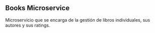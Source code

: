 ## Books Microservice
Microservicio que se encarga de la gestión de libros individuales, sus autores y sus ratings.